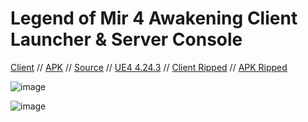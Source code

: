 # Legend of Mir 4 Awakening Client Launcher & Server Console

[Client](https://mirfiles.com/resources/mir2/users/Jev/Mir%204/Mir%204%20Client.rar) // [APK](https://awakening4.us-southeast-1.linodeobjects.com/MirMobile-NA-1113.apk) // [Source](https://github.com/JevLOMCN/mir4) // [UE4 4.24.3](https://github.com/EpicGames) // [Client Ripped](https://mirfiles.com/resources/mir2/users/Jev/Mir%204/Mir%204%20Export.rar)  // [APK Ripped](https://mirfiles.com/resources/mir2/users/Jev/Mir%204/Mir%204%20APK%20Export.rar)

![image](https://github.com/JevLOMCN/mir4-launcher/assets/68875342/368d9d8a-e96e-4d7f-8fcb-c28016ea34d9)


![image](https://github.com/JevLOMCN/mir4-launcher/assets/68875342/f6eeb925-2be9-42d1-9761-17bf36a0a501)
